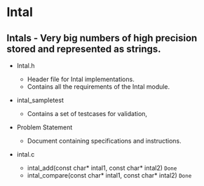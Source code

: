 # Intal

## Intals - Very big numbers of high precision stored and represented as strings.

+ Intal.h
	+ Header file for Intal implementations.
	+ Contains all the requirements of the Intal module.

+ intal_sampletest
	+ Contains a set of testcases for validation,

+ Problem Statement 
	+ Document containing specifications and instructions.
	
+ intal.c
	+ intal_add(const char* intal1, const char* intal2)				```Done```
	+ intal_compare(const char* intal1, const char* intal2)			```Done```